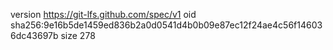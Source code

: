 version https://git-lfs.github.com/spec/v1
oid sha256:9e16b5de1459ed836b2a0d0541d4b0b09e87ec12f24ae4c56f146036dc43697b
size 278
